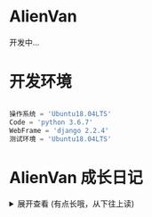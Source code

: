 # AlienVan
开发中...

# 开发环境
```python

操作系统 = 'Ubuntu18.04LTS'
Code = 'python 3.6.7'
WebFrame = 'django 2.2.4'
测试环境 = 'Ubuntu18.04LTS'

```

# AlienVan 成长日记

<details>
<summary>展开查看 (有点长哦，从下往上读)</summary>

* 一个名为 [AlienVan](https://github.com/DeSireFire/AlienVan) 的gtihub repo 喵叽了出来！
* flask都好几个同类的项目了，再搞一个没意思呐，就django吧。
* get[Microsoft Graph](https://developer.microsoft.com/en-us/graph/get-started/python) 的 demo。嗯？是flask的
* 通过前辈的项目[CuteOne](https://github.com/Hackxiaoya/CuteOne)&[PyOne](https://github.com/abbeyokgo/PyOne)了解OD的业务流程，好多啊。眼花了，哪是管哪的..
* 啃这又臭又长的微软[onedrive api](https://docs.microsoft.com/en-us/onedrive/developer/?view=odsp-graph-online)
* 在[onedrivecmd](https://github.com/cnbeining/onedrivecmd)基础上套web壳的思路放弃
* 弃用[onedrive-sdk-python](https://github.com/OneDrive/onedrive-sdk-python)
* 采用新的 [Microsoft Graph](https://developer.microsoft.com/en-us/graph/get-started/python) 获取授权
* 对比前人项目发现，[onedrive-sdk-python](https://github.com/OneDrive/onedrive-sdk-python)的授权方式要淘汰了
* Azure 上注册了 AlienVan 应用,因为有一首喜欢的歌叫<Alien Alien>
* 瞎几把乱搜，找到了微软应用开发页，下载到一份python的demo。嗯？用django写的呢..
* [onedrive-sdk-python](https://github.com/OneDrive/onedrive-sdk-python)啥鬼玩意啊,最近更新3年前?能不能用，有点虚呐
* 参考[onedrivecmd](https://github.com/cnbeining/onedrivecmd)代码，寻找到了[onedrive-sdk-python](https://github.com/OneDrive/onedrive-sdk-python)
* 行吧..我自己来呗，自己写个合胃口的好了..（造轮子病
* [CuteOne](https://github.com/Hackxiaoya/CuteOne) ! 这UI强啊！很合我 moe moe  的胃口。费了好大劲才装成功..想哭了
* [PyOne](https://github.com/abbeyokgo/PyOne) ! 项目图标很调皮，大概是我见过功能最强大的同类程序，支持aira2,wocao..啥..python2?更新狂魔有点强迫症..
* [OLAINDEX](https://github.com/WangNingkai/OLAINDEX) ! 不错呀，在oneIndex上多了好多的功能和支持。
* [OneList](https://github.com/0oVicero0/OneList) ! 极致简约,但是我有点看不懂咋用..
* [onedrivecmd](https://github.com/cnbeining/onedrivecmd) ! emmmm,这并不是网页挂载程序诶..
* 到github海淘了起来，寻找其他的 onedrive 网页挂载程序
* 尝试搭建 [oneIndex](https://github.com/donwa/oneindex) 成功！但总觉得少了些什么..
* 百X网盘真难用，于bilibili邂逅 oneIndex ，好厉害！
</details>